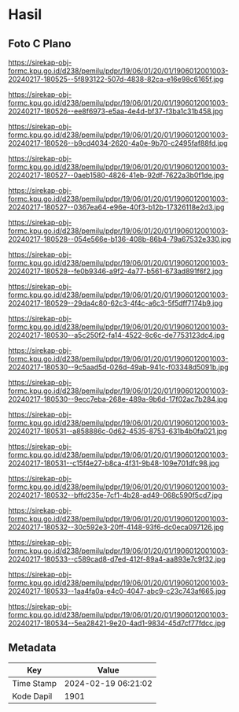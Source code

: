 # Hasil

## Foto C Plano

https://sirekap-obj-formc.kpu.go.id/d238/pemilu/pdpr/19/06/01/20/01/1906012001003-20240217-180525--5f893122-507d-4838-82ca-e16e98c6165f.jpg

https://sirekap-obj-formc.kpu.go.id/d238/pemilu/pdpr/19/06/01/20/01/1906012001003-20240217-180526--ee8f6973-e5aa-4e4d-bf37-f3ba1c31b458.jpg

https://sirekap-obj-formc.kpu.go.id/d238/pemilu/pdpr/19/06/01/20/01/1906012001003-20240217-180526--b9cd4034-2620-4a0e-9b70-c2495faf88fd.jpg

https://sirekap-obj-formc.kpu.go.id/d238/pemilu/pdpr/19/06/01/20/01/1906012001003-20240217-180527--0aeb1580-4826-41eb-92df-7622a3b0f1de.jpg

https://sirekap-obj-formc.kpu.go.id/d238/pemilu/pdpr/19/06/01/20/01/1906012001003-20240217-180527--0367ea64-e96e-40f3-b12b-17326118e2d3.jpg

https://sirekap-obj-formc.kpu.go.id/d238/pemilu/pdpr/19/06/01/20/01/1906012001003-20240217-180528--054e566e-b136-408b-86b4-79a67532e330.jpg

https://sirekap-obj-formc.kpu.go.id/d238/pemilu/pdpr/19/06/01/20/01/1906012001003-20240217-180528--fe0b9346-a9f2-4a77-b561-673ad891f6f2.jpg

https://sirekap-obj-formc.kpu.go.id/d238/pemilu/pdpr/19/06/01/20/01/1906012001003-20240217-180529--29da4c80-62c3-4f4c-a6c3-5f5dff7174b9.jpg

https://sirekap-obj-formc.kpu.go.id/d238/pemilu/pdpr/19/06/01/20/01/1906012001003-20240217-180530--a5c250f2-fa14-4522-8c6c-de7753123dc4.jpg

https://sirekap-obj-formc.kpu.go.id/d238/pemilu/pdpr/19/06/01/20/01/1906012001003-20240217-180530--9c5aad5d-026d-49ab-941c-f03348d5091b.jpg

https://sirekap-obj-formc.kpu.go.id/d238/pemilu/pdpr/19/06/01/20/01/1906012001003-20240217-180530--9ecc7eba-268e-489a-9b6d-17f02ac7b284.jpg

https://sirekap-obj-formc.kpu.go.id/d238/pemilu/pdpr/19/06/01/20/01/1906012001003-20240217-180531--a858886c-0d62-4535-8753-631b4b0fa021.jpg

https://sirekap-obj-formc.kpu.go.id/d238/pemilu/pdpr/19/06/01/20/01/1906012001003-20240217-180531--c15f4e27-b8ca-4f31-9b48-109e701dfc98.jpg

https://sirekap-obj-formc.kpu.go.id/d238/pemilu/pdpr/19/06/01/20/01/1906012001003-20240217-180532--bffd235e-7cf1-4b28-ad49-068c590f5cd7.jpg

https://sirekap-obj-formc.kpu.go.id/d238/pemilu/pdpr/19/06/01/20/01/1906012001003-20240217-180532--30c592e3-20ff-4148-93f6-dc0eca097126.jpg

https://sirekap-obj-formc.kpu.go.id/d238/pemilu/pdpr/19/06/01/20/01/1906012001003-20240217-180533--c589cad8-d7ed-412f-89a4-aa893e7c9f32.jpg

https://sirekap-obj-formc.kpu.go.id/d238/pemilu/pdpr/19/06/01/20/01/1906012001003-20240217-180533--1aa4fa0a-e4c0-4047-abc9-c23c743af665.jpg

https://sirekap-obj-formc.kpu.go.id/d238/pemilu/pdpr/19/06/01/20/01/1906012001003-20240217-180534--5ea28421-9e20-4ad1-9834-45d7cf77fdcc.jpg


## Metadata

| Key        | Value               |
| ---------- | ------------------- |
| Time Stamp | 2024-02-19 06:21:02 |
| Kode Dapil | 1901                |



